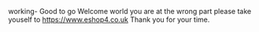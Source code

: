  working-
Good to go
Welcome world you are at the wrong part please take youself to https://www.eshop4.co.uk 
Thank you for your time.

